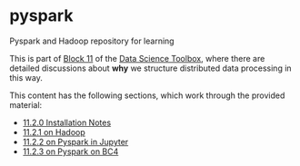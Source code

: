# pyspark
Pyspark and Hadoop repository for learning

This is part of [Block 11](https://dsbristol.github.io/dst/coursebook/11.html) of the [Data Science Toolbox](https://dsbristol.github.io/dst/coursebook.html), where there are detailed discussions about **why** we structure distributed data processing in this way.

This content has the following sections, which work through the provided material:

* [11.2.0 Installation Notes](11.2.0%20Install%20notes.md)
* [11.2.1 on Hadoop](11.2.1%20Hadoop%20On%20BC4.sh)
* [11.2.2 on Pyspark in Jupyter](11.2.2%20Pyspark%20from%20Jupyter.ipynb)
* [11.2.3 on Pyspark on BC4](11.2.3%20Pyspark%20on%20BC4.sh)
